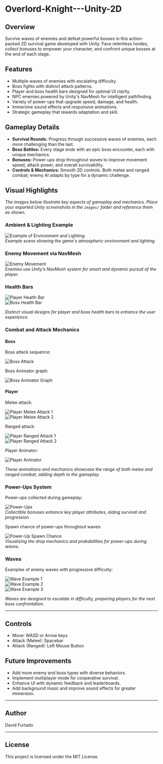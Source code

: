# Overlord-Knight---Unity-2D

## Overview

Survive waves of enemies and defeat powerful bosses in this action-packed 2D survival game developed with Unity. Face relentless hordes, collect bonuses to empower your character, and confront unique bosses at the end of each stage.

## Features

- Multiple waves of enemies with escalating difficulty.
- Boss fights with distinct attack patterns.
- Player and boss health bars designed for optimal UI clarity.
- NPC enemies powered by Unity's NavMesh for intelligent pathfinding.
- Variety of power-ups that upgrade speed, damage, and health.
- Immersive sound effects and responsive animations.
- Strategic gameplay that rewards adaptation and skill.

## Gameplay Details

- **Survival Rounds:** Progress through successive waves of enemies, each more challenging than the last.
- **Boss Battles:** Every stage ends with an epic boss encounter, each with unique mechanics.
- **Bonuses:** Power-ups drop throughout waves to improve movement speed, attack power, and overall survivability.
- **Controls & Mechanics:** Smooth 2D controls. Both melee and ranged combat; enemy AI adapts by type for a dynamic challenge.

## Visual Highlights

*The images below illustrate key aspects of gameplay and mechanics. Place your exported Unity screenshots in the `images/` folder and reference them as shown.*

### Ambient & Lighting Example

![Example of Environment and Lighting](images/ambient_lighting_example.png)  
*Example scene showing the game's atmospheric environment and lighting.*

### Enemy Movement via NavMesh

![Enemy Movement](images/enemy_navmesh.png)  
*Enemies use Unity’s NavMesh system for smart and dynamic pursuit of the player.*

### Health Bars

![Player Health Bar](images/health_bars_1.png)  
![Boss Health Bar](images/health_bars_2.png)  

*Distinct visual designs for player and boss health bars to enhance the user experience.*

### Combat and Attack Mechanics

#### Boss

Boss attack sequence:

![Boss Attack](images/bossAttack.png)

Boss Animator graph:

![Boss Animator Graph](images/combat_boss_mechanics.png)

#### Player

Melee attack:

![Player Melee Attack 1](images/MeleeAttack_1.png)  
![Player Melee Attack 2](images/MeleeAttack_2.png)

Ranged attack:

![Player Ranged Attack 1](images/Range1.png)  
![Player Ranged Attack 2](images/Range2.png)

Player Animator:

![Player Animator](images/combat_player_mechanics.png)

*These animations and mechanics showcase the range of both melee and ranged combat, adding depth to the gameplay.*

### Power-Ups System

Power-ups collected during gameplay:

![Power-Ups](images/powerUp.png)  
*Collectible bonuses enhance key player attributes, aiding survival and progression.*

Spawn chance of power-ups throughout waves:

![Power-Up Spawn Chance](images/powerUp2.png)  
*Visualizing the drop mechanics and probabilities for power-ups during waves.*

### Waves

Examples of enemy waves with progressive difficulty:

![Wave Example 1](images/waveExample1.png)  
![Wave Example 2](images/waveExample2.png)  
![Wave Example 3](images/waveExample3.png)

*Waves are designed to escalate in difficulty, preparing players for the next boss confrontation.*

---

## Controls

- Move: WASD or Arrow keys  
- Attack (Melee): Spacebar  
- Attack (Ranged): Left Mouse Button

## Future Improvements

- Add more enemy and boss types with diverse behaviors.  
- Implement multiplayer mode for cooperative survival.  
- Enhance UI with dynamic feedback and leaderboards.  
- Add background music and improve sound effects for greater immersion.

---

## Author

David Furtado

---

## License

This project is licensed under the MIT License.
